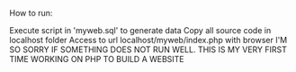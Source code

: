 How to run:

Execute script in 'myweb.sql' to generate data
Copy all source code in localhost folder
Access to url localhost/myweb/index.php with browser
I'M SO SORRY IF SOMETHING DOES NOT RUN WELL. THIS IS MY VERY FIRST TIME WORKING ON PHP TO BUILD A WEBSITE
